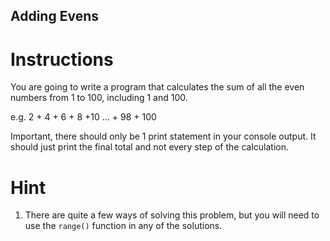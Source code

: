 ## Adding Evens

# Instructions

You are going to write a program that calculates the sum of all the even numbers from 1 to 100, including 1 and 100.

e.g. 2 + 4 + 6 + 8 +10 ... + 98 + 100

Important, there should only be 1 print statement in your console output. It should just print the final total and not every step of the calculation.

# Hint

1. There are quite a few ways of solving this problem, but you will need to use the `range()` function in any of the solutions.
